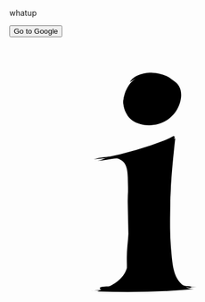 
whatup
<form action="https://youtube.com">
    <input type="submit" value="Go to Google" />
</form>

<svg class="letter-i" data-name="Layer 1" xmlns="http://www.w3.org/2000/svg" viewBox="0 0 800 800">
   <path class="cls-1 stem" style="--item: 1; --color: rgb(246, 9, 149)" d="M534,688c-21.86-.21-46.54-1.64-60.89-18.14-11.57-13.31-12.73-32.47-13.32-50.1q-3.09-92.09-6.16-184.16c-2-59.35-3.65-120.66,18.22-175.87a1078.09,1078.09,0,0,1-201.94,61.42c19.19-1.82,41.22-2.67,54.66,11.13,11,11.33,12.29,28.69,12.83,44.49q4.38,127.62,2.16,255.36c-.21,11.76-.66,24.21-7.08,34.07-10.83,16.63-32.76,19-50.79,20.49-4.64.37-25.91-.25-23.84,5.56,2.43,6.8,20.9,4.78,25.36,4.62q80.61-2.88,161.22-5.7C474.19,690.11,504.23,687.72,534,688Z"/>
   <path class="cls-1 stem" style="--item: 2; --color: rgb(254, 219, 59)" d="M467.79,653.59c-10.4-22.45-10.49-48.11-10.39-72.85.41-107.63.84-215.47,11.61-322.56a560.3,560.3,0,0,1-228.84,67c28.68-8.32,80.6-14.86,94.58,11.52s8.15,97.66,9.11,127.5c1.6,49.55-10.71,104.47-9.11,154,.49,15,.77,27.26-4.14,41.4-7,20.1-24.22,19.47-43.69,28.06s-41.06,11.15-62.32,11.9c37.92-1.33,76.07-7.73,114-10q57.9-3.47,115.93-3.65,16.57,0,33.15.17c9.49.12,22.1-1.59,31,1.12-.68,9.24-24.07-3.46-27.88-6.09A68.81,68.81,0,0,1,467.79,653.59Z"/>
<path class="cls-1 stem" style="--item: 3; --color: rgb(49, 191, 186)" d="M472.69,265.28Q415.92,287,357.31,303.39C340,308.24,321.6,315,303.63,315.64c-9,.3-17.16,3.07-25.8,5.48-7.75,2.17-19.37,8-27.33,7.65,15.86.74,32.93-3.61,48.62-5.68,10.35-1.37,22.15-2.32,30,4.6,6.16,5.45,7.93,14.22,9,22.37,4.45,33.43-1.43,64.83-.84,98.22.78,44.36,2.35,88.79,2.35,133.15.39,22.14.55,45.33-9.64,65-15.12,29.15-48.56,42.89-79.33,54.34A2122.89,2122.89,0,0,0,526,694.17c-19.73,1.13-38-12.56-47.79-29.71s-12.74-37.28-14.86-56.92C451,493.83,459.85,378.93,472.69,265.28Z"/>
  
   <path class="cls-1 dot" style="--item: 1; --color: rgb(88, 40, 215)" d="M378.7,89.91c-17.65,14.52-34.72,30.92-43.88,51.86S326,189.21,341,206.48c8.14,9.39,19.75,15.23,31.72,18.55,25.22,7,53.35,3.24,75.49-10.7s37.77-38,40.81-64c1.33-11.45.17-23.6-5.85-33.43-6.27-10.25-17-16.86-28-21.87-14.09-6.45-29.52-10.94-44.95-9.58s-30.85,9.36-38.26,23"/>
   <path class="cls-1 dot" style="--item: 2; --color: rgb(246, 9, 149)" d="M360,95a85.56,85.56,0,0,0-34.89,62.73c-1,15.07,2.42,31,12.41,42.35,7.93,9,19.27,14.35,30.81,17.67,22.29,6.41,46.87,5.91,68.14-3.37s38.78-27.73,45-50.08.3-48.15-16.48-64.17c-15-14.32-36.51-19.77-57.22-20.88S354.37,85.36,343.42,106"/>
   
   <path class="cls-1 dot" style="--item: 3; --color: rgb(254, 219, 59)" d="M350.86,214.05c16.6,13.44,40.51,12.88,61.34,8.15,18.88-4.28,37.51-11.67,51.9-24.63,14.64-13.18,17.36-23.28,14-41.64A63.93,63.93,0,0,0,449.66,113c-19.08-12.13-43.28-14.4-65.45-9.91-17.84,3.61-35.33,11.77-47,25.78-9.84,11.86-16.54,31.25-10.52,46.34C331.89,188.16,339.89,205.18,350.86,214.05Z"/>
</svg>
